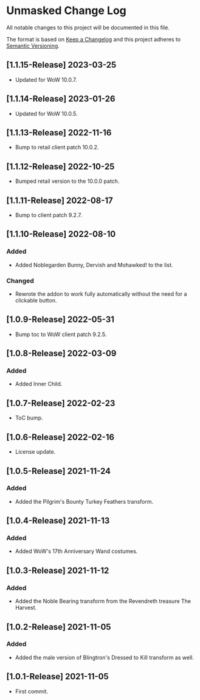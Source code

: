 # Unmasked Change Log
All notable changes to this project will be documented in this file.

The format is based on [Keep a Changelog](http://keepachangelog.com/)
and this project adheres to [Semantic Versioning](http://semver.org/).

## [1.1.15-Release] 2023-03-25
- Updated for WoW 10.0.7.

## [1.1.14-Release] 2023-01-26
- Updated for WoW 10.0.5.

## [1.1.13-Release] 2022-11-16
- Bump to retail client patch 10.0.2.

## [1.1.12-Release] 2022-10-25
- Bumped retail version to the 10.0.0 patch.

## [1.1.11-Release] 2022-08-17
- Bump to client patch 9.2.7.

## [1.1.10-Release] 2022-08-10
### Added
- Added Noblegarden Bunny, Dervish and Mohawked! to the list.

### Changed
- Rewrote the addon to work fully automatically without the need for a clickable button.

## [1.0.9-Release] 2022-05-31
- Bump toc to WoW client patch 9.2.5.

## [1.0.8-Release] 2022-03-09
### Added
- Added Inner Child.

## [1.0.7-Release] 2022-02-23
- ToC bump.

## [1.0.6-Release] 2022-02-16
- License update.

## [1.0.5-Release] 2021-11-24
### Added
- Added the Pilgrim's Bounty Turkey Feathers transform.

## [1.0.4-Release] 2021-11-13
### Added
- Added WoW's 17th Anniversary Wand costumes.

## [1.0.3-Release] 2021-11-12
### Added
- Added the Noble Bearing transform from the Revendreth treasure The Harvest.

## [1.0.2-Release] 2021-11-05
### Added
- Added the male version of Blingtron's Dressed to Kill transform as well.

## [1.0.1-Release] 2021-11-05
- First commit.
